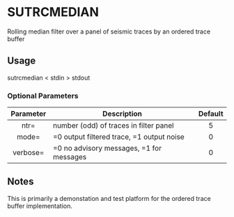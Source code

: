 # SUTRCMEDIAN 
Rolling median filter over a panel of seismic traces by an ordered trace buffer 
 
## Usage 
   sutrcmedian < stdin > stdout 
### Optional Parameters 
| Parameter | Description                                     | Default       |
|:---------:| ----------------------------------------------- |:-------------:|
| ntr=      | number (odd) of traces in filter panel          | 5             |
| mode=     | =0 output filtered trace, =1 output noise       | 0             |
| verbose=  | =0 no advisory messages, =1 for messages        | 0             |
 
## Notes 
This is primarily a demonstation and test platform for the ordered trace buffer implementation. 
 
